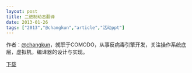 ```yaml
---
layout: post
title: 二进制动态翻译
date: 2013-01-26
tags: ["2013","@changkun","article","活动ppt"]
---
```


作者：[@changkun](http://weibo.com/p/1005052698653394)，就职于COMODO，从事反病毒引擎开发，关注操作系统底层，虚拟机，编译器的设计与实现。

[下载](http://greenteajug.github.io/images/BinaryTranslationZH_CN.pdf)